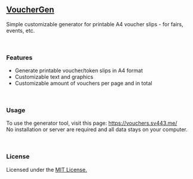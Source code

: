 ## [VoucherGen](https://vouchers.sv443.me/)
Simple customizable generator for printable A4 voucher slips - for fairs, events, etc.

<br>

### Features
- Generate printable voucher/token slips in A4 format
- Customizable text and graphics
- Customizable amount of vouchers per page and in total

<br>

### Usage
To use the generator tool, visit this page: https://vouchers.sv443.me/  
No installation or server are required and all data stays on your computer.

<br>

### License
Licensed under the [MIT License.](./LICENSE.txt)

